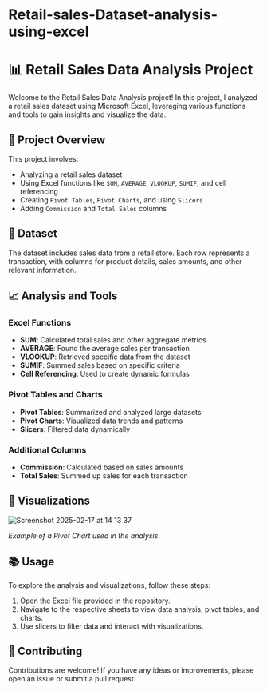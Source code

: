 # Retail-sales-Dataset-analysis-using-excel
# 📊 Retail Sales Data Analysis Project

Welcome to the Retail Sales Data Analysis project! In this project, I analyzed a retail sales dataset using Microsoft Excel, leveraging various functions and tools to gain insights and visualize the data.

## 🚀 Project Overview

This project involves:

- Analyzing a retail sales dataset
- Using Excel functions like `SUM`, `AVERAGE`, `VLOOKUP`, `SUMIF`, and cell referencing
- Creating `Pivot Tables`, `Pivot Charts`, and using `Slicers`
- Adding `Commission` and `Total Sales` columns

## 📂 Dataset

The dataset includes sales data from a retail store. Each row represents a transaction, with columns for product details, sales amounts, and other relevant information.

## 📈 Analysis and Tools

### Excel Functions

- **SUM**: Calculated total sales and other aggregate metrics
- **AVERAGE**: Found the average sales per transaction
- **VLOOKUP**: Retrieved specific data from the dataset
- **SUMIF**: Summed sales based on specific criteria
- **Cell Referencing**: Used to create dynamic formulas

### Pivot Tables and Charts

- **Pivot Tables**: Summarized and analyzed large datasets
- **Pivot Charts**: Visualized data trends and patterns
- **Slicers**: Filtered data dynamically

### Additional Columns

- **Commission**: Calculated based on sales amounts
- **Total Sales**: Summed up sales for each transaction

## 🎨 Visualizations

![Screenshot 2025-02-17 at 14 13 37](https://github.com/user-attachments/assets/ce694c4f-ee14-422c-9452-37ce2831b351)
  
*Example of a Pivot Chart used in the analysis*

## 📚 Usage

To explore the analysis and visualizations, follow these steps:

1. Open the Excel file provided in the repository.
2. Navigate to the respective sheets to view data analysis, pivot tables, and charts.
3. Use slicers to filter data and interact with visualizations.

## 🙌 Contributing

Contributions are welcome! If you have any ideas or improvements, please open an issue or submit a pull request.


